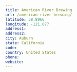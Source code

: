 ```yaml
---
title: American River Brewing
url: /american-river-brewing/
latitude: 38.8966
longitude: -121.077
address1: 
address2: 
city: Auburn
state: California
code: 
country: United States
phone: 
website: 
---
```


